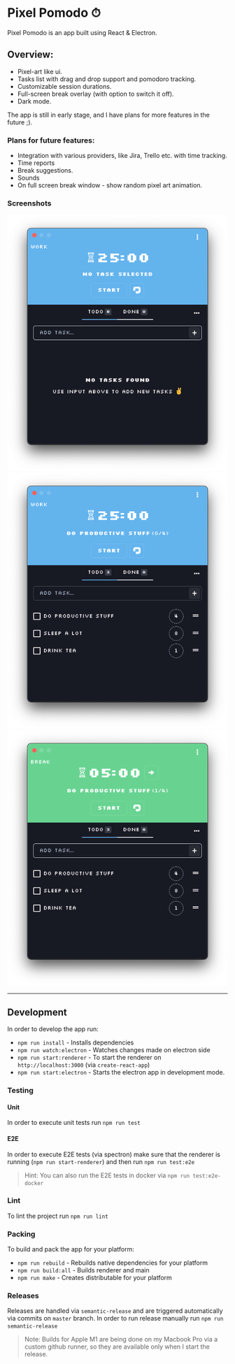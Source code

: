 # Pixel Pomodo ⏱

Pixel Pomodo is an app built using React & Electron.

## Overview:

* Pixel-art like ui.
* Tasks list with drag and drop support and pomodoro tracking.
* Customizable session durations.
* Full-screen break overlay (with option to switch it off).
* Dark mode.

The app is still in early stage, and I have plans for more features in the future ;).

### Plans for future features:

* Integration with various providers, like Jira, Trello etc. with time tracking.
* Time reports
* Break suggestions.
* Sounds
* On full screen break window - show random pixel art animation.

### Screenshots

![](readmeAssets/1.png)
![](readmeAssets/2.png)
![](readmeAssets/3.png)

<hr>

## Development

In order to develop the app run:

* `npm run install` - Installs dependencies
* `npm run watch:electron` - Watches changes made on electron side
* `npm run start:renderer` - To start the renderer on `http://localhost:3000` (via `create-react-app`)
* `npm run start:electron` - Starts the electron app in development mode.

### Testing

#### Unit

In order to execute unit tests run `npm run test`

#### E2E

In order to execute E2E tests (via spectron) make sure that the renderer is running (`npm run start-renderer`) and then run `npm run test:e2e`

> Hint: You can also run the E2E tests in docker via `npm run test:e2e-docker` 


### Lint

To lint the project run `npm run lint`

### Packing

To build and pack the app for your platform:

* `npm run rebuild` - Rebuilds native dependencies for your platform
* `npm run build:all` - Builds renderer and main
* `npm run make` - Creates distributable for your platform

### Releases

Releases are handled via `semantic-release` and are triggered automatically via commits on `master` branch. In order to run release manually run `npm run semantic-release`

> Note: Builds for Apple M1 are being done on my Macbook Pro via a custom github runner, so they are available only when I start the release.
